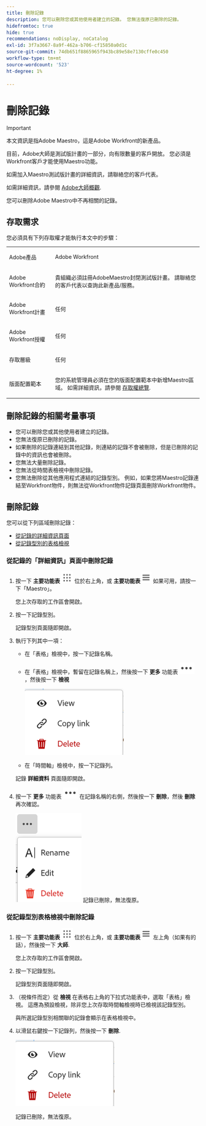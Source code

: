 ```yaml
---
title: 刪除記錄
description: 您可以刪除您或其他使用者建立的記錄。 您無法復原已刪除的記錄。
hidefromtoc: true
hide: true
recommendations: noDisplay, noCatalog
exl-id: 3f7a3667-8a9f-462a-b706-cf15850a0d1c
source-git-commit: 74db651f8865965f943bc89e58e7130cffe0c450
workflow-type: tm+mt
source-wordcount: '523'
ht-degree: 1%

---
```


<!--udpate the metadata with real information when making this available in TOC and in the left nav-->

# 刪除記錄

>[!IMPORTANT]
>
>本文資訊是指Adobe Maestro，這是Adobe Workfront的新產品。
>
>目前，Adobe大師是測試版計畫的一部分，向有限數量的客戶開放。 您必須是Workfront客戶才能使用Maestro功能。
>
>如需加入Maestro測試版計畫的詳細資訊，請聯絡您的客戶代表。
>
>如需詳細資訊，請參閱 [Adobe大師概觀](../maestro-overview.md).

您可以刪除Adobe Maestro中不再相關的記錄。

## 存取需求

您必須具有下列存取權才能執行本文中的步驟：

<table style="table-layout:auto">
 <col>
 <tbody>
<td>
   <p> Adobe產品</p> </td>
   <td>
   <p> Adobe Workfront</p> </td>
  </tr>  
 <td role="rowheader"><p>Adobe Workfront合約</p></td>
   <td>
<p>貴組織必須註冊AdobeMaestro封閉測試版計畫。 請聯絡您的客戶代表以查詢此新產品/服務。 </p>
   </td>
  </tr>
  <tr>
   <td role="rowheader"><p>Adobe Workfront計畫</p></td>
   <td>
<p>任何</p>
   </td>
  </tr>
  <tr>
   <td role="rowheader"><p>Adobe Workfront授權</p></td>
   <td>
   <p>任何</p> 
  </td>
  </tr>

<tr>
   <td role="rowheader">存取層級</td>
   <td> <p>任何</p>  
</td>
  </tr>
<tr>
   <td role="rowheader">版面配置範本</td>
   <td> <p>您的系統管理員必須在您的版面配置範本中新增Maestro區域。 如需詳細資訊，請參閱 <a href="../access/access-overview.md">存取權總覽</a>. </p>  
</td>
  </tr>
 </tbody>
</table>


<!--
After permssions - replace the table with: 

<table style="table-layout:auto">
 <col>
 </col>
 <col>
 </col>
 <tbody>
    <tr>
<tr>
<td>
   <p> Adobe product</p> </td>
   <td>
   <p> Adobe Workfront</p> </td>
  </tr>  
 <td role="rowheader"><p>Adobe Workfront agreement</p></td>
   <td>
<p>Your organization must be enrolled in the Adobe Maestro closed beta program. Contact your account representative to inquire about this new offering. </p>
   </td>
  </tr>
  <tr>
   <td role="rowheader"><p>Adobe Workfront plan</p></td>
   <td>
<p>Any</p>
   </td>
  </tr>
  <tr>
   <td role="rowheader"><p>Adobe Workfront license</p></td>
   <td>
   <p>Any</p> 
  </td>
  </tr>
  
  <tr>
   <td role="rowheader"><p>Access level</p></td>
   <td> <p>Any</p>  
</td>
  </tr>
<tr>
   <td role="rowheader"><p>Layout template</p></td>
   <td> <p>Your Workfront or group administrator must add the Maestro area in your layout template. For information, see <a href="../access/access-overview.md">Access overview</a>. </p>  
</td>
  </tr>
<tr>
   <td role="rowheader"><p>Permissions</p></td>
   <td> <p>Contribute or higher permissions to a workspace</a> </p>  
   <p>System Administrators have permissions to all workspaces, including the ones they did not create</p>
</td>
  </tr>
 </tbody>
</table>

-->

<!--Maybe enable this at GA - but Maestro is not supposed to have Access controls in the Workfront Access Level: 
>[!NOTE]
>
>If you don't have access, ask your Workfront administrator if they set additional restrictions in your access level. For information on how a Workfront administrator can change your access level, see [Create or modify custom access levels](../administration-and-setup/add-users/configure-and-grant-access/create-modify-access-levels.md). -->

<!-- Notes to add for the table: for the "Workfront plans" row: the above is only for closed beta; when going to GA - activate the following plans:    
<p>Current plan: Prime and Ultimate</p>
<p>Legacy plan: Enterprise</p>-->

<!-- Notes for the table: for the "Workfront access" row: <p>For more information, see <a href="../../administration-and-setup/add-users/access-levels-and-object-permissions/wf-licenses.md" class="MCXref xref">Adobe Workfront licenses overview</a>.</p>-->

## 刪除記錄的相關考量事項

* 您可以刪除您或其他使用者建立的記錄。
* 您無法復原已刪除的記錄。 <!--the above statements (and in the metadata description) will change with access levels and recycle bin??-->
* 如果刪除的記錄連結到其他記錄，則連結的記錄不會被刪除，但是已刪除的記錄中的資訊也會被刪除。
* 您無法大量刪除記錄。 <!--this will probably change-->
* 您無法從時間表檢視中刪除記錄。
* 您無法刪除從其他應用程式連結的記錄型別。 例如，如果您將Maestro記錄連結至Workfront物件，則無法從Workfront物件記錄頁面刪除Workfront物件。

## 刪除記錄

您可以從下列區域刪除記錄：

* [從記錄的詳細資訊頁面](#delete-a-record-from-the-records-details-page)
* [從記錄型別的表格檢視](#delete-a-record-from-the-record-type-table-view)

### 從記錄的「詳細資訊」頁面中刪除記錄

1. 按一下 **主要功能表** ![](assets/main-menu-workfront.png) 位於右上角，或 **主要功能表** ![](assets/main-menu-shell.png) 如果可用，請按一下「Maestro」。

   您上次存取的工作區會開啟。
1. 按一下記錄型別。

   記錄型別頁面隨即開啟。
1. 執行下列其中一項：

   * 在「表格」檢視中，按一下記錄名稱。
   * 在「表格」檢視中，暫留在記錄名稱上，然後按一下 **更多** 功能表 ![](assets/more-menu.png)，然後按一下 **檢視**

     ![](assets/contextual-menu-for-record-row.png)
   * 在「時間軸」檢視中，按一下記錄列。

   記錄 **詳細資料** 頁面隨即開啟。

1. 按一下 **更多** 功能表 ![](assets/more-menu.png) 在記錄名稱的右側，然後按一下 **刪除**，然後 **刪除** 再次確認。

   ![](assets/more-menu-options-from-record-details-page.png) <!--ensure the options have not changed or been renamed-->
記錄已刪除，無法復原。

### 從記錄型別表格檢視中刪除記錄

1. 按一下 **主要功能表** ![](assets/main-menu-workfront.png) 位於右上角，或 **主要功能表** ![](assets/main-menu-shell.png) 左上角（如果有的話），然後按一下 **大師**.

   您上次存取的工作區會開啟。
1. 按一下記錄型別。

   記錄型別頁面隨即開啟。
1. （視條件而定）從 **檢視** 在表格右上角的下拉式功能表中，選取「表格」檢視。 這應為預設檢視，除非您上次存取時間軸檢視時已檢視該記錄型別。

   與所選記錄型別相關聯的記錄會顯示在表格檢視中。
1. 以滑鼠右鍵按一下記錄列，然後按一下 **刪除**.

   ![](assets/contextual-menu-for-record-row.png)

   記錄已刪除，無法復原。
